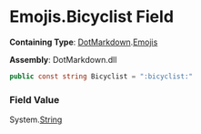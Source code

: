 # Emojis\.Bicyclist Field

**Containing Type**: [DotMarkdown](../../README.md)\.[Emojis](../README.md)

**Assembly**: DotMarkdown\.dll

```csharp
public const string Bicyclist = ":bicyclist:"
```

### Field Value

System\.[String](https://docs.microsoft.com/en-us/dotnet/api/system.string)